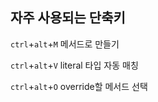 ## 자주 사용되는 단축키

`ctrl`+`alt`+`M` 메서드로 만들기

`ctrl`+`alt`+`V` literal 타입 자동 매칭

`ctrl`+`alt`+`O` override할 메서드 선택